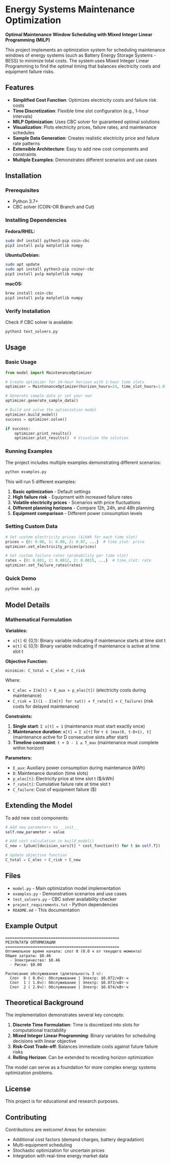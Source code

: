 # Energy Systems Maintenance Optimization

**Optimal Maintenance Window Scheduling with Mixed Integer Linear Programming (MILP)**

This project implements an optimization system for scheduling maintenance windows of energy systems (such as Battery Energy Storage Systems - BESS) to minimize total costs. The system uses Mixed Integer Linear Programming to find the optimal timing that balances electricity costs and equipment failure risks.

## Features

- **Simplified Cost Function**: Optimizes electricity costs and failure risk costs
- **Time Discretization**: Flexible time slot configuration (e.g., 1-hour intervals)
- **MILP Optimization**: Uses CBC solver for guaranteed optimal solutions
- **Visualization**: Plots electricity prices, failure rates, and maintenance schedules
- **Sample Data Generation**: Creates realistic electricity price and failure rate patterns
- **Extensible Architecture**: Easy to add new cost components and constraints
- **Multiple Examples**: Demonstrates different scenarios and use cases

## Installation

### Prerequisites
- Python 3.7+
- CBC solver (COIN-OR Branch and Cut)

### Installing Dependencies

**Fedora/RHEL:**
```bash
sudo dnf install python3-pip coin-cbc
pip3 install pulp matplotlib numpy
```

**Ubuntu/Debian:**
```bash
sudo apt update
sudo apt install python3-pip coinor-cbc
pip3 install pulp matplotlib numpy
```

**macOS:**
```bash
brew install coin-cbc
pip3 install pulp matplotlib numpy
```

### Verify Installation
Check if CBC solver is available:
```bash
python3 test_solvers.py
```

## Usage

### Basic Usage

```python
from model import MaintenanceOptimizer

# Create optimizer for 24-hour horizon with 1-hour time slots
optimizer = MaintenanceOptimizer(horizon_hours=24, time_slot_hours=1.0)

# Generate sample data or set your own
optimizer.generate_sample_data()

# Build and solve the optimization model
optimizer.build_model()
success = optimizer.solve()

if success:
    optimizer.print_results()
    optimizer.plot_results()  # Visualize the solution
```

### Running Examples

The project includes multiple examples demonstrating different scenarios:

```bash
python examples.py
```

This will run 5 different examples:
1. **Basic optimization** - Default settings
2. **High failure risk** - Equipment with increased failure rates
3. **Volatile electricity prices** - Scenarios with price fluctuations
4. **Different planning horizons** - Compare 12h, 24h, and 48h planning
5. **Equipment comparison** - Different power consumption levels

### Setting Custom Data

```python
# Set custom electricity prices ($/kWh for each time slot)
prices = {0: 0.08, 1: 0.09, 2: 0.07, ...}  # time_slot: price
optimizer.set_electricity_prices(prices)

# Set custom failure rates (probability per time slot)
rates = {0: 0.001, 1: 0.0012, 2: 0.0015, ...}  # time_slot: rate
optimizer.set_failure_rates(rates)
```

### Quick Demo
```bash
python model.py
```

## Model Details

### Mathematical Formulation

**Variables:**
- `x[t]` ∈ {0,1}: Binary variable indicating if maintenance starts at time slot t
- `m[t]` ∈ {0,1}: Binary variable indicating if maintenance is active at time slot t

**Objective Function:**
```
minimize: C_total = C_elec + C_risk
```
Where:
- `C_elec = Σ(m[t] × E_aux × p_elec[t])` (electricity costs during maintenance)
- `C_risk = Σ((1 - Σ(m[τ] for τ≤t)) × f_rate[t] × C_failure)` (risk costs for delayed maintenance)

**Constraints:**
1. **Single start**: `Σ x[t] = 1` (maintenance must start exactly once)
2. **Maintenance duration**: `m[t] = Σ x[τ]` for `τ ∈ [max(0, t-D+1), t]` (maintenance active for D consecutive slots after start)
3. **Timeline constraint**: `t + D - 1 ≤ T_max` (maintenance must complete within horizon)

**Parameters:**
- `E_aux`: Auxiliary power consumption during maintenance (kWh)
- `D`: Maintenance duration (time slots)
- `p_elec[t]`: Electricity price at time slot t ($/kWh)
- `f_rate[t]`: Cumulative failure rate at time slot t
- `C_failure`: Cost of equipment failure ($)

## Extending the Model

To add new cost components:

```python
# Add new parameters to __init__
self.new_parameter = value

# Add cost calculation in build_model()
C_new = lpSum([decision_vars[t] * cost_function(t) for t in self.T])

# Update objective function
C_total = C_elec + C_risk + C_new
```

## Files

- `model.py` - Main optimization model implementation
- `examples.py` - Demonstration scenarios and use cases
- `test_solvers.py` - CBC solver availability checker
- `project_requirements.txt` - Python dependencies
- `README.md` - This documentation

## Example Output

```
==================================================
РЕЗУЛЬТАТЫ ОПТИМИЗАЦИИ
==================================================
Оптимальное время начала: слот 0 (0.0 ч от текущего момента)
Общие затраты: $0.46
  - Электричество: $0.46
  - Риски: $0.00

Расписание обслуживания (длительность 3 ч):
  Слот  0 ( 0.0ч): Обслуживание | Электр: $0.072/кВт⋅ч
  Слот  1 ( 1.0ч): Обслуживание | Электр: $0.073/кВт⋅ч
  Слот  2 ( 2.0ч): Обслуживание | Электр: $0.074/кВт⋅ч
```

## Theoretical Background

The implementation demonstrates several key concepts:

1. **Discrete Time Formulation**: Time is discretized into slots for computational tractability
2. **Mixed Integer Linear Programming**: Binary variables for scheduling decisions with linear objective
3. **Risk-Cost Trade-off**: Balances immediate costs against future failure risks
4. **Rolling Horizon**: Can be extended to receding horizon optimization

The model can serve as a foundation for more complex energy systems optimization problems.

## License

This project is for educational and research purposes.

## Contributing

Contributions are welcome! Areas for extension:
- Additional cost factors (demand charges, battery degradation)
- Multi-equipment scheduling
- Stochastic optimization for uncertain prices
- Integration with real-time energy market data